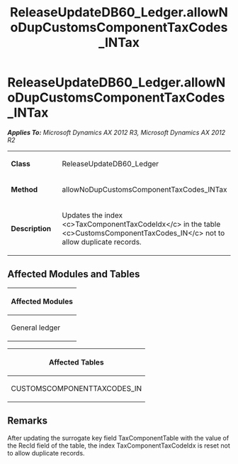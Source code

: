 ﻿---
title: ReleaseUpdateDB60_Ledger.allowNoDupCustomsComponentTaxCodes_INTax
TOCTitle: ReleaseUpdateDB60_Ledger.allowNoDupCustomsComponentTaxCodes_INTax
ms:assetid: 6b95c85d-baf4-44b1-df78-00c69c4b86ef
ms:mtpsurl: https://msdn.microsoft.com/en-us/library/JJ685676(v=AX.60)
ms:contentKeyID: 49708877
ms.date: 05/18/2015
mtps_version: v=AX.60
---

# ReleaseUpdateDB60\_Ledger.allowNoDupCustomsComponentTaxCodes\_INTax 


_**Applies To:** Microsoft Dynamics AX 2012 R3, Microsoft Dynamics AX 2012 R2_

<table>
<colgroup>
<col style="width: 50%" />
<col style="width: 50%" />
</colgroup>
<tbody>
<tr class="odd">
<td><p><strong>Class</strong></p></td>
<td><p>ReleaseUpdateDB60_Ledger</p></td>
</tr>
<tr class="even">
<td><p><strong>Method</strong></p></td>
<td><p>allowNoDupCustomsComponentTaxCodes_INTax</p></td>
</tr>
<tr class="odd">
<td><p><strong>Description</strong></p></td>
<td><p>Updates the index &lt;c&gt;TaxComponentTaxCodeIdx&lt;/c&gt; in the table &lt;c&gt;CustomsComponentTaxCodes_IN&lt;/c&gt; not to allow duplicate records.</p></td>
</tr>
</tbody>
</table>


## Affected Modules and Tables

<table>
<colgroup>
<col style="width: 100%" />
</colgroup>
<thead>
<tr class="header">
<th><p>Affected Modules</p></th>
</tr>
</thead>
<tbody>
<tr class="odd">
<td><p>General ledger</p></td>
</tr>
</tbody>
</table>


<table>
<colgroup>
<col style="width: 100%" />
</colgroup>
<thead>
<tr class="header">
<th><p>Affected Tables</p></th>
</tr>
</thead>
<tbody>
<tr class="odd">
<td><p>CUSTOMSCOMPONENTTAXCODES_IN</p></td>
</tr>
</tbody>
</table>


## Remarks

After updating the surrogate key field TaxComponentTable with the value of the RecId field of the table, the index TaxComponentTaxCodeIdx is reset not to allow duplicate records.

  


